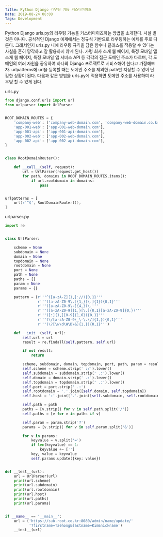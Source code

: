 ```yaml
---
Title: Python Django 라우팅 기능 커스터마이즈
Date: 2019-08-24 00:00
Tags: Development
---
```



Python Django urls.py의 라우팅 기능을 커스터마이즈하는 방법을 소개한다. 사실 별것은 아니다. 공식적인 Django 예제에서는 정규식 기반으로 라우팅하는 예제를 주로 다룬다. 그래서인지 urls.py 내에 라우팅 규칙을 담은 함수나 클래스를 적용할 수 있다는 사실을 흔히 망각하고 잘 활용하지 않게 된다. 가령 회사 소개 웹 페이지, 특정 모바일 앱 소개 웹 페이지, 특정 모바일 앱 서비스 API 등 각각의 접근 도메인 주소가 다르며, 각 도메인의 여러 자원을 공유하여 하나의 Django 프로젝트로 서비스해야 한다고 가정해보자. urlpatterns에 url을 등록할 때는 도메인 주소를 제외한 path만 지정할 수 있어 난감한 상황이 된다. 다음과 같은 방법을 urls.py에 적용하면 도메인 주소를 사용하여 라우팅 할 수 있게 된다.

urls.py

```python
from django.conf.urls import url
from urlparser import UrlParser


ROOT_DOMAIN_ROUTES = {
    'company-web': ['company-web-domain.com', 'company-web-domain.co.kr'],
    'app-001-web': ['app-001-web-domain.com'],
    'app-001-api': ['app-001-api-domain.com'],
    'app-002-web': ['app-002-web-domain.com'],
    'app-002-api': ['app-002-api-domain.com'],
}


class RootDomainRouter():

    def __call__(self, request):
        url = UrlParser(request.get_host())
        for path, domains in ROOT_DOMAIN_ROUTES.items():
            if url.rootdomain in domains:
                pass


urlpatterns = [
    url(r'^$', RootDomainRouter()),
]
```

urlparser.py

```python
import re


class UrlParser:

    scheme = None
    subdomain = None
    domain = None
    topdomain = None
    rootdomain = None
    port = None
    path = None
    paths = []
    param = None
    params = {}

    pattern = (r'''^([a-zA-Z]{1,}://){0,1}'''
               r'''([a-zA-Z0-9\.]{1,}[\.]{1}){0,1}'''
               r'''([a-zA-Z0-9\-]{4,})\.'''
               r'''([a-zA-Z0-9]{1,}[\.]{0,1}[a-zA-Z0-9]{0,})'''
               r'''([:]{1,}[0-9]{1,6}){0,1}'''
               r'''(\/[a-zA-Z0-9\_\-\.\/]{1,}){0,1}'''
               r'''(\?[\w\d\W\D\&]{1,}){0,1}''')

    def __init__(self, url):
        self.url = url
        result = re.findall(self.pattern, self.url)

        if not result:
            return

        scheme, subdomain, domain, topdomain, port, path, param = result[0]
        self.scheme = scheme.strip(' :/').lower()
        self.subdomain = subdomain.strip(' .:').lower()
        self.domain = domain.strip(' .:').lower()
        self.topdomain = topdomain.strip(' .:').lower()
        self.port = port.strip(' .:')
        self.rootdomain = '.'.join([self.domain, self.topdomain])
        self.host = ':'.join(['.'.join([self.subdomain, self.rootdomain]), self.port])

        self.path = path
        paths = [v.strip() for v in self.path.split('/')]
        self.paths = [v for v in paths if v]

        self.param = param.strip('?')
        params = [v.strip() for v in self.param.split('&')]

        for v in params:
            keyvalue = v.split('=')
            if len(keyvalue) == 1:
                keyvalue += ['']
            key, value = keyvalue
            self.params.update({key: value})


def __test__(url):
    url = UrlParser(url)
    print(url.scheme)
    print(url.subdomain)
    print(url.rootdomain)
    print(url.host)
    print(url.paths)
    print(url.params)


if __name__ == '__main__':
    url = ('https://sub.root.co.kr:8080/admin/name/update/'
           '?firstname=Taehong&lastname=Kim&nickname')
    __test__(url)

```